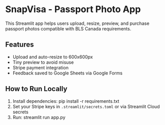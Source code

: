 # SnapVisa - Passport Photo App

This Streamlit app helps users upload, resize, preview, and purchase passport photos compatible with BLS Canada requirements.

## Features
- Upload and auto-resize to 600x600px
- Tiny preview to avoid misuse
- Stripe payment integration
- Feedback saved to Google Sheets via Google Forms

## How to Run Locally
1. Install dependencies:
    pip install -r requirements.txt
2. Set your Stripe keys in `.streamlit/secrets.toml` or via Streamlit Cloud secrets
3. Run:
    streamlit run app.py
